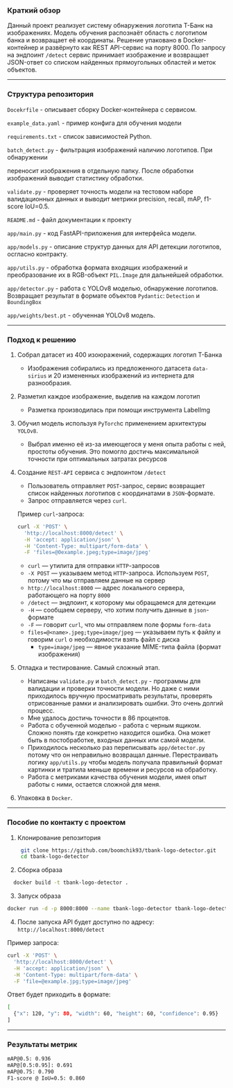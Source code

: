 
### Краткий обзор
Данный проект реализует систему обнаружения логотипа Т-Банк на изображениях. Модель обучения распознаёт область с логотипом банка и возвращает её координаты. Решение упаковано в Docker-контейнер и развёрнуто как REST API-сервис на порту 8000. По запросу на эндпоинт `/detect` сервис принимает изображение и возвращает JSON-ответ со списком найденных прямоугольных областей и меток объектов.

---
### Структура репозитория

`Docekrfile` - описывает сборку Docker-контейнера с сервисом.

`example_data.yaml` - пример конфига для обучения модели

`requirements.txt` - список зависимостей Python. 

`batch_detect.py` - фильтрация изображений  наличию логотипов. При обнаружении 

переносит изображения в отдельную папку. После обработки изображений выводит статистику обработки.

`validate.py` - проверяет точность модели на тестовом наборе валидационных данных и выводит метрики precision, recall, mAP, f1-score IoU=0.5.

`README.md` - файл документации к проекту

`app/main.py` - код FastAPI-приложения для интерфейса модели.

`app/models.py` - описание структур данных для API детекции логотипов, осгласно контракту.

`app/utils.py` - обработка формата входящих изображений и преобразование их в RGB-объект `PIL.Image` для дальнейшей обработки.

`app/detector.py` - работа с YOLOv8 моделью, обнаружение логотипов. Возвращает результат в формате объектов `Pydantic`: `Detection` и `BoundingBox`

`app/weights/best.pt` - обученная YOLOv8 модель.

---

### Подход к решению

1. Собрал датасет из 400 изоюражений, содержащих логотип Т-Банка
	* Изображения собирались из предложенного датасета `data-sirius` и 20 измененных изображений из интернета для разнообразия.
2. Разметил каждое изображение, выделив на каждом логотип
	* Разметка производилась при помощи инструмента LabelImg
	
3. Обучил модель используя `PyTorch`с применением архитектуры `YOLOv8`.
	* Выбрал именно её из-за имеющегося у меня опыта работы с ней, простоты обучения. Это помогло достичь максимальной точности при оптимальных затратах ресурсов

4. Создание `REST-API` сервиса с эндпоинтом `/detect`  

	* Пользователь отправляет `POST`-запрос, сервис возвращает список найденных логотипов с координатами в `JSON`-формате.  
	* Запрос отправляется через `curl`.  
	
	Пример `curl`-запроса:
	
	```bash
	curl -X 'POST' \
	  'http://localhost:8000/detect' \
	  -H 'accept: application/json' \
	  -H 'Content-Type: multipart/form-data' \
	  -F 'files=@0example.jpeg;type=image/jpeg'
	```
	- `curl` — утилита для отправки `HTTP`-запросов  
	- `-X POST` — указываем метод `HTTP`-запроса. Используем `POST`, потому что мы отправляем данные на сервер  
	- `http://localhost:8000` — адрес локального сервера, работающего на порту `8000`  
	- `/detect` — эндпоинт, к которому мы обращаемся для детекции  
	- `-H` — сообщаем серверу, что хотим получить данные в `json`-формате  
	- `-F` — говорит `curl`, что мы отправляем поле формы `form-data`  
	- `files=@<name>.jpeg;type=image/jpeg` — указываем путь к файлу и говорим `curl` о необходимости взять файл с диска  
	  - `type=image/jpeg` — явное указание MIME-типа файла (формат изображения)

5.  Отладка и тестирование. Самый сложный этап.
	* Написаны `validate.py` и `batch_detect.py` - программы для валидации и проверки точности модели.  Но даже с ними приходилось вручную просматривать результаты, проверять отрисованные рамки и анализировать ошибки. Это очень долгий процесс.
	* Мне удалось достичь точности в 86 процентов.
	* Работа с обученной моделью - работа с черным ящиком. Сложно понять где конкретно находится ошибка. Она может быть в постобработке, входных данных или самой модели. 
	* Приходилось несколько раз переписывать `app/detector.py` потому что он неправильно возвращал данные. Перестраивать логику `app/utils.py` чтобы модель получала правильный формат картинки и тратила меньше времени и ресурсов на обработку. 
	* Работа с метриками качества обучения модели, имея опыт работы с ними, остается сложной для меня. 
6. Упаковка в `Docker`.

---
### Пособие по контакту с проектом

1. Клонирование репозитория
   ```bash 
	git clone https://github.com/boomchik93/tbank-logo-detector.git
	cd tbank-logo-detector   
	```


2. Сборка образа
 ```bash
   docker build -t tbank-logo-detector .
   ```

3. Запуск образа 
```bash
docker run -d -p 8000:8000 --name tbank-logo-detector tbank-logo-detector
```

4. После запуска API будет доступно по адресу: `http://localhost:8000/detect`

Пример запроса:
```bash
curl -X 'POST' \
  'http://localhost:8000/detect' \
  -H 'accept: application/json' \
  -H 'Content-Type: multipart/form-data' \
  -F 'file=@example.jpg;type=image/jpeg'
```

Ответ будет приходить в формате:
```bash
[
  {"x": 120, "y": 80, "width": 60, "height": 60, "confidence": 0.95}
]
```

---

### Результаты метрик
```bash
mAP@0.5: 0.936
mAP@[0.5:0.95]: 0.691
mAP@0.75: 0.790
F1-score @ IoU=0.5: 0.860
```

